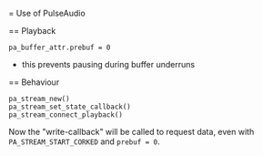 = Use of PulseAudio

== Playback

    pa_buffer_attr.prebuf = 0

* this prevents pausing during buffer underruns

== Behaviour

    pa_stream_new()
    pa_stream_set_state_callback()
    pa_stream_connect_playback()

Now the "write-callback" will be called to request data, even with `PA_STREAM_START_CORKED` and `prebuf = 0`.




